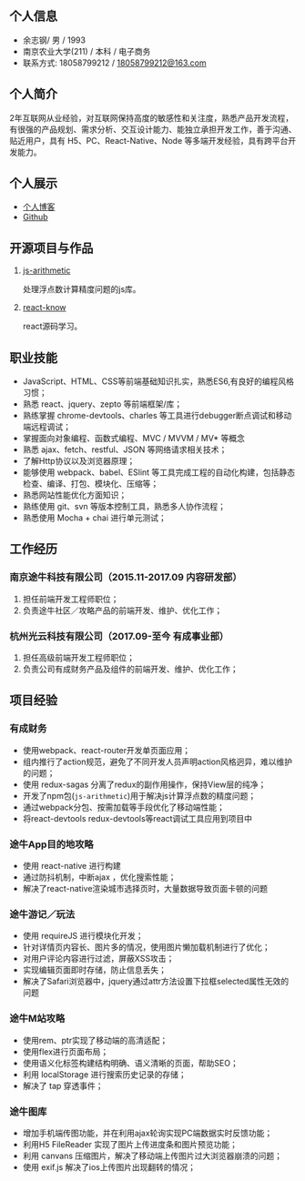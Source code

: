 ## 个人信息
- 余志钢/ 男 / 1993
- 南京农业大学(211) / 本科 / 电子商务
- 联系方式: 18058799212 / 18058799212@163.com

## 个人简介
2年互联网从业经验，对互联网保持高度的敏感性和关注度，熟悉产品开发流程，有很强的产品规划、需求分析、交互设计能力、能独立承担开发工作，善于沟通、贴近用户，具有 H5、PC、React-Native、Node 等多端开发经验，具有跨平台开发能力。

## 个人展示
- [个人博客](http://www.cnblogs.com/yzg1/)
- [Github](https://github.com/bigdots)

## 开源项目与作品
1. [js-arithmetic](https://github.com/bigdots/js-arithmetic) 

	处理浮点数计算精度问题的js库。

2. [react-know](https://github.com/bigdots/react-know ) 

	react源码学习。

## 职业技能
- JavaScript、HTML、CSS等前端基础知识扎实，熟悉ES6,有良好的编程风格习惯；
- 熟悉 react、jquery、zepto 等前端框架/库；
- 熟练掌握 chrome-devtools、charles 等工具进行debugger断点调试和移动端远程调试；
- 掌握面向对象编程、函数式编程、MVC / MVVM / MV* 等概念
- 熟悉 ajax、fetch、restful、JSON 等网络请求相关技术；
- 了解Http协议以及浏览器原理；
- 能够使用 webpack、babel、ESlint 等工具完成工程的自动化构建，包括静态检查、编译、打包、模块化、压缩等；
- 熟悉网站性能优化方面知识；
- 熟练使用 git、svn 等版本控制工具，熟悉多人协作流程；
- 熟悉使用 Mocha + chai 进行单元测试；

## 工作经历
### 南京途牛科技有限公司（2015.11-2017.09 内容研发部）
1. 担任前端开发工程师职位；
2. 负责途牛社区／攻略产品的前端开发、维护、优化工作；


### 杭州光云科技有限公司（2017.09-至今  有成事业部）
1. 担任高级前端开发工程师职位；
3. 负责公司有成财务产品及组件的前端开发、维护、优化工作；

## 项目经验

### 有成财务
- 使用webpack、react-router开发单页面应用；
- 组内推行了action规范，避免了不同开发人员声明action风格迥异，难以维护的问题；
- 使用 redux-sagas 分离了redux的副作用操作，保持View层的纯净；
- 开发了npm包(`js-arithmetic`)用于解决js计算浮点数的精度问题；
- 通过webpack分包、按需加载等手段优化了移动端性能；
- 将react-devtools redux-devtools等react调试工具应用到项目中

### 途牛App目的地攻略
- 使用 react-native 进行构建
- 通过防抖机制，中断ajax ，优化搜索性能；
- 解决了react-native渲染城市选择页时，大量数据导致页面卡顿的问题

### 途牛游记／玩法
- 使用 requireJS 进行模块化开发；
- 针对详情页内容长、图片多的情况，使用图片懒加载机制进行了优化；
- 对用户评论内容进行过滤，屏蔽XSS攻击；
- 实现编辑页面即时存储，防止信息丢失；
- 解决了Safari浏览器中，jquery通过attr方法设置下拉框selected属性无效的问题

### 途牛M站攻略
- 使用rem、ptr实现了移动端的高清适配；
- 使用flex进行页面布局；
- 使用语义化标签构建结构明确、语义清晰的页面，帮助SEO；
- 利用 localStorage 进行搜索历史记录的存储；
- 解决了 tap 穿透事件；

### 途牛图库
- 增加手机端传图功能，并在利用ajax轮询实现PC端数据实时反馈功能；
- 利用H5 FileReader 实现了图片上传进度条和图片预览功能；
- 利用 canvans 压缩图片，解决了移动端上传图片过大浏览器崩溃的问题；
- 使用 exif.js 解决了ios上传图片出现翻转的情况；
